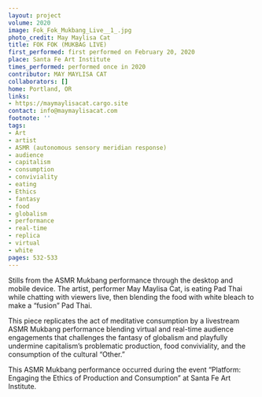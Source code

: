 ```yaml
---
layout: project
volume: 2020
image: Fok_Fok_Mukbang_Live__1_.jpg
photo_credit: May Maylisa Cat
title: FOK FOK (MUKBAG LIVE)
first_performed: first performed on February 20, 2020
place: Santa Fe Art Institute
times_performed: performed once in 2020
contributor: MAY MAYLISA CAT
collaborators: []
home: Portland, OR
links:
- https://maymaylisacat.cargo.site
contact: info@maymaylisacat.com
footnote: ''
tags:
- Art
- artist
- ASMR (autonomous sensory meridian response)
- audience
- capitalism
- consumption
- conviviality
- eating
- Ethics
- fantasy
- food
- globalism
- performance
- real-time
- replica
- virtual
- white
pages: 532-533
---
```


Stills from the ASMR Mukbang performance through the desktop and mobile device. The artist, performer May Maylisa Cat, is eating Pad Thai while chatting with viewers live, then blending the food with white bleach to make a “fusion” Pad Thai.

This piece replicates the act of meditative consumption by a livestream ASMR Mukbang performance blending virtual and real-time audience engagements that challenges the fantasy of globalism and playfully undermine capitalism’s problematic production, food conviviality, and the consumption of the cultural “Other.”

This ASMR Mukbang performance occurred during the event “Platform: Engaging the Ethics of Production and Consumption” at Santa Fe Art Institute. 